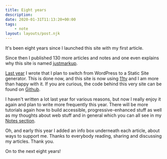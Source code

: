 ```yaml
---
title: Eight years
description: 
date: 2020-01-31T11:13:20+00:00
tags:
    - note
layout: layouts/post.njk
---
```


It's been eight years since I launched this site with my first article.

Since then I published 130 more articles and notes and one even explains why this site is named [justmarkup](https://justmarkup.com/log/2018/11/just-markup/).

[Last year](https://justmarkup.com/notes/2019-01-31-seven-years/) I wrote that I plan to switch from WordPress to a Static Site generator. This is done now, and this site is now using [11ty](https://www.11ty.dev/) and I am more than happy with it. If you are curious, the code behind this very site can be found on [Github](https://github.com/justmarkup/blog).

I haven't written a lot last year for various reasons, but now I really enjoy it again and plan to write more frequently this year. There will be more tutorials again how to build accessible, progressive-enhanced stuff as well as my thoughts about web stuff and in general which you can all see in my [Notes section](https://justmarkup.com/note/).

Oh, and early this year I added an info box underneath each article, about ways to support me. Thanks to everybody reading, sharing and discussing my articles. Thank you.

On to the next eight years!
